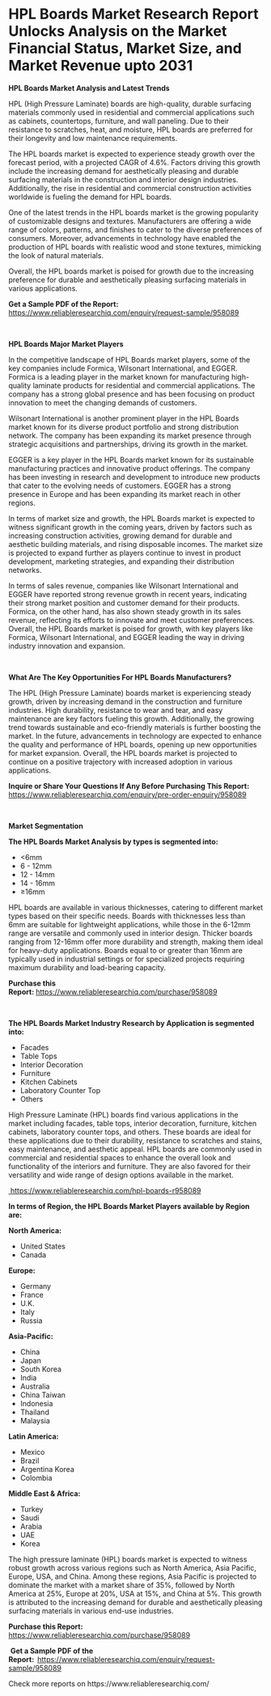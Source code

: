 <p><h1>HPL Boards Market Research Report Unlocks Analysis on the Market Financial Status, Market Size, and Market Revenue upto 2031</h1></p><p><strong>HPL Boards Market Analysis and Latest Trends</strong></p>
<p><p>HPL (High Pressure Laminate) boards are high-quality, durable surfacing materials commonly used in residential and commercial applications such as cabinets, countertops, furniture, and wall paneling. Due to their resistance to scratches, heat, and moisture, HPL boards are preferred for their longevity and low maintenance requirements.</p><p>The HPL boards market is expected to experience steady growth over the forecast period, with a projected CAGR of 4.6%. Factors driving this growth include the increasing demand for aesthetically pleasing and durable surfacing materials in the construction and interior design industries. Additionally, the rise in residential and commercial construction activities worldwide is fueling the demand for HPL boards.</p><p>One of the latest trends in the HPL boards market is the growing popularity of customizable designs and textures. Manufacturers are offering a wide range of colors, patterns, and finishes to cater to the diverse preferences of consumers. Moreover, advancements in technology have enabled the production of HPL boards with realistic wood and stone textures, mimicking the look of natural materials.</p><p>Overall, the HPL boards market is poised for growth due to the increasing preference for durable and aesthetically pleasing surfacing materials in various applications.</p></p>
<p><strong>Get a Sample PDF of the Report:&nbsp;</strong> <a href="https://www.reliableresearchiq.com/enquiry/request-sample/958089">https://www.reliableresearchiq.com/enquiry/request-sample/958089</a></p>
<p>&nbsp;</p>
<p><strong>HPL Boards Major Market Players</strong></p>
<p><p>In the competitive landscape of HPL Boards market players, some of the key companies include Formica, Wilsonart International, and EGGER. Formica is a leading player in the market known for manufacturing high-quality laminate products for residential and commercial applications. The company has a strong global presence and has been focusing on product innovation to meet the changing demands of customers.</p><p>Wilsonart International is another prominent player in the HPL Boards market known for its diverse product portfolio and strong distribution network. The company has been expanding its market presence through strategic acquisitions and partnerships, driving its growth in the market.</p><p>EGGER is a key player in the HPL Boards market known for its sustainable manufacturing practices and innovative product offerings. The company has been investing in research and development to introduce new products that cater to the evolving needs of customers. EGGER has a strong presence in Europe and has been expanding its market reach in other regions.</p><p>In terms of market size and growth, the HPL Boards market is expected to witness significant growth in the coming years, driven by factors such as increasing construction activities, growing demand for durable and aesthetic building materials, and rising disposable incomes. The market size is projected to expand further as players continue to invest in product development, marketing strategies, and expanding their distribution networks.</p><p>In terms of sales revenue, companies like Wilsonart International and EGGER have reported strong revenue growth in recent years, indicating their strong market position and customer demand for their products. Formica, on the other hand, has also shown steady growth in its sales revenue, reflecting its efforts to innovate and meet customer preferences. Overall, the HPL Boards market is poised for growth, with key players like Formica, Wilsonart International, and EGGER leading the way in driving industry innovation and expansion.</p></p>
<p>&nbsp;</p>
<p><strong>What Are The Key Opportunities For HPL Boards Manufacturers?</strong></p>
<p><p>The HPL (High Pressure Laminate) boards market is experiencing steady growth, driven by increasing demand in the construction and furniture industries. High durability, resistance to wear and tear, and easy maintenance are key factors fueling this growth. Additionally, the growing trend towards sustainable and eco-friendly materials is further boosting the market. In the future, advancements in technology are expected to enhance the quality and performance of HPL boards, opening up new opportunities for market expansion. Overall, the HPL boards market is projected to continue on a positive trajectory with increased adoption in various applications.</p></p>
<p><strong>Inquire or Share Your Questions If Any Before Purchasing This Report:</strong> <a href="https://www.reliableresearchiq.com/enquiry/pre-order-enquiry/958089">https://www.reliableresearchiq.com/enquiry/pre-order-enquiry/958089</a></p>
<p>&nbsp;</p>
<p><strong>Market Segmentation</strong></p>
<p><strong>The HPL Boards Market Analysis by types is segmented into:</strong></p>
<p><ul><li><6mm</li><li>6 - 12mm</li><li>12 - 14mm</li><li>14 - 16mm</li><li>≥16mm</li></ul></p>
<p><p>HPL boards are available in various thicknesses, catering to different market types based on their specific needs. Boards with thicknesses less than 6mm are suitable for lightweight applications, while those in the 6-12mm range are versatile and commonly used in interior design. Thicker boards ranging from 12-16mm offer more durability and strength, making them ideal for heavy-duty applications. Boards equal to or greater than 16mm are typically used in industrial settings or for specialized projects requiring maximum durability and load-bearing capacity.</p></p>
<p><strong>Purchase this Report:&nbsp;</strong><a href="https://www.reliableresearchiq.com/purchase/958089">https://www.reliableresearchiq.com/purchase/958089</a></p>
<p>&nbsp;</p>
<p><strong>The HPL Boards Market Industry Research by Application is segmented into:</strong></p>
<p><ul><li>Facades</li><li>Table Tops</li><li>Interior Decoration</li><li>Furniture</li><li>Kitchen Cabinets</li><li>Laboratory Counter Top</li><li>Others</li></ul></p>
<p><p>High Pressure Laminate (HPL) boards find various applications in the market including facades, table tops, interior decoration, furniture, kitchen cabinets, laboratory counter tops, and others. These boards are ideal for these applications due to their durability, resistance to scratches and stains, easy maintenance, and aesthetic appeal. HPL boards are commonly used in commercial and residential spaces to enhance the overall look and functionality of the interiors and furniture. They are also favored for their versatility and wide range of design options available in the market.</p></p>
<p><a href="https://www.reliableresearchiq.com/hpl-boards-r958089">&nbsp;https://www.reliableresearchiq.com/hpl-boards-r958089</a></p>
<p><strong>In terms of Region, the HPL Boards Market Players available by Region are:</strong></p>
<p>
    <p> <strong> North America: </strong>
        <ul>
            <li>United States</li>
            <li>Canada</li>
        </ul>
        </p> 
    <p> <strong> Europe: </strong>
        <ul>
            <li>Germany</li>
            <li>France</li>
            <li>U.K.</li>
            <li>Italy</li>
            <li>Russia</li>
        </ul>
        </p> 
    <p> <strong> Asia-Pacific: </strong>
        <ul>
            <li>China</li>
            <li>Japan</li>
            <li>South Korea</li>
            <li>India</li>
            <li>Australia</li>
            <li>China Taiwan</li>
            <li>Indonesia</li>
            <li>Thailand</li>
            <li>Malaysia</li>
        </ul>
        </p> 
    <p> <strong> Latin America: </strong>
        <ul>
            <li>Mexico</li>
            <li>Brazil</li>
            <li>Argentina Korea</li>
            <li>Colombia</li>
        </ul>
        </p> 
    <p> <strong> Middle East & Africa: </strong>
        <ul>
            <li>Turkey</li>
            <li>Saudi</li>
            <li>Arabia</li>
            <li>UAE</li>
            <li>Korea</li>
        </ul>
    </p>
    </p>
<p><p>The high pressure laminate (HPL) boards market is expected to witness robust growth across various regions such as North America, Asia Pacific, Europe, USA, and China. Among these regions, Asia Pacific is projected to dominate the market with a market share of 35%, followed by North America at 25%, Europe at 20%, USA at 15%, and China at 5%. This growth is attributed to the increasing demand for durable and aesthetically pleasing surfacing materials in various end-use industries.</p></p>
<p><strong>Purchase this Report: </strong><a href="https://www.reliableresearchiq.com/purchase/958089">https://www.reliableresearchiq.com/purchase/958089</a></p>
<p>&nbsp;<strong>Get a Sample PDF of the Report:&nbsp;&nbsp;</strong><a href="https://www.reliableresearchiq.com/enquiry/request-sample/958089">https://www.reliableresearchiq.com/enquiry/request-sample/958089</a></p>
<p><strong></strong></p>
<p>Check more reports on https://www.reliableresearchiq.com/</p>